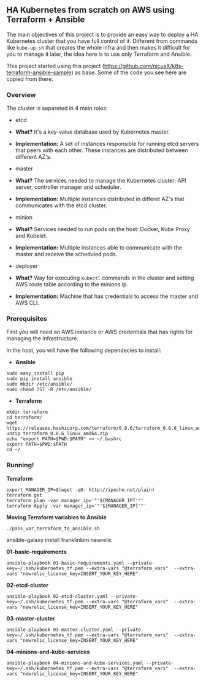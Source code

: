 ## HA Kubernetes from scratch on AWS using Terraform + Ansible

The main objectives of this project is to provide an easy way to deploy a HA Kubernetes cluster that you have full control of it. Different from commands like `kube-up.sh` that creates the whole infra and then makes it difficult for you to manage it later, the idea here is to use only Terraform and Ansible.


This project started using this project (https://github.com/nicusX/k8s-terraform-ansible-sample) as base. Some of the code you see here are copied from there.


### Overview

The cluster is separeted in 4 main roles:

- etcd
 - **What?** It's a key-value database used by Kubernetes master.
 - **Implementation:** A set of instances responsible for running etcd servers that peers with each other. These instances are distributed between different AZ's. 

- master
 - **What?** The services needed to manage the Kubernetes cluster: API server, controller manager and scheduler.
 - **Implementation:** Multiple instances distributed in differet AZ's that communicates with the etcd cluster.
 
- minion
 - **What?** Services needed to run pods on the host: Docker, Kube Proxy and Kubelet.
 - **Implementation:** Multiple instances able to communicate with the master and receive the scheduled pods.
 
- deployer
 - **What?** Way for executing `kubectl` commands in the cluster and setting AWS route table according to the minions ip.
 - **Implementation:** Machine that has credentials to access the master and AWS CLI.
 
### Prerequisites

First you will need an AWS instance or AWS credentials that has rights for managing the infrastructure.

In the host, you will have the following dependecies to install:

- **Ansible**

```shell
sudo easy_install pip
sudo pip install ansible
sudo mkdir /etc/ansible/
sudo chmod 757 -R /etc/ansible/
```




- **Terraform**


```shell
mkdir terraform
cd terraform/
wget https://releases.hashicorp.com/terraform/0.8.6/terraform_0.8.6_linux_amd64.zip
unzip terraform_0.8.6_linux_amd64.zip
echo "export PATH=$PWD:$PATH" >> ~/.bashrc
export PATH=$PWD:$PATH
cd ~/

```




### Running!


**Terraform**

```shell
export MANAGER_IP=$(wget -qO- http://ipecho.net/plain)
terraform get
terraform plan -var manager_ip='"'${MANAGER_IPT'"'
terraform Apply -var manager_ip='"'${MANAGER_IP}'"'

```
**Moving Terraform variables to Ansible**

```shell
./pass_var_terraform_to_ansible.sh
```
ansible-galaxy install franklinkim.newrelic

**01-basic-requirements**


```shell
ansible-playbook 01-basic-requirements.yaml --private-key=~/.ssh/kubernetes_tf.pem --extra-vars "@terraform_vars"  --extra-vars "newrelic_license_key=INSERT_YOUR_KEY_HERE"

```

**02-etcd-cluster**

```shell
ansible-playbook 02-etcd-cluster.yaml --private-key=~/.ssh/kubernetes_tf.pem --extra-vars "@terraform_vars"  --extra-vars "newrelic_license_key=INSERT_YOUR_KEY_HERE"

```

**03-master-cluster**

```shell
ansible-playbook 03-master-cluster.yaml --private-key=~/.ssh/kubernetes_tf.pem --extra-vars "@terraform_vars"  --extra-vars "newrelic_license_key=INSERT_YOUR_KEY_HERE"

```

**04-minions-and-kube-services**

```shell
ansible-playbook 04-minions-and-kube-services.yaml --private-key=~/.ssh/kubernetes_tf.pem --extra-vars "@terraform_vars"  --extra-vars "newrelic_license_key=INSERT_YOUR_KEY_HERE"

```

